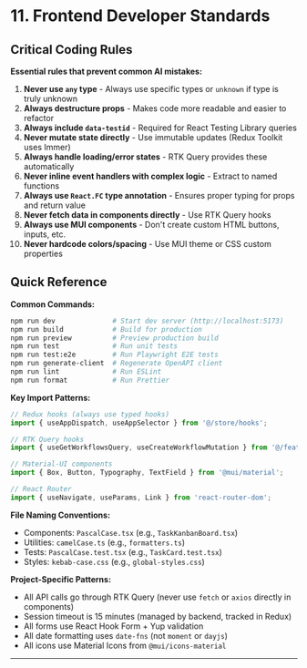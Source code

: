 # 11. Frontend Developer Standards

## Critical Coding Rules

**Essential rules that prevent common AI mistakes:**

1. **Never use `any` type** - Always use specific types or `unknown` if type is truly unknown
2. **Always destructure props** - Makes code more readable and easier to refactor
3. **Always include `data-testid`** - Required for React Testing Library queries
4. **Never mutate state directly** - Use immutable updates (Redux Toolkit uses Immer)
5. **Always handle loading/error states** - RTK Query provides these automatically
6. **Never inline event handlers with complex logic** - Extract to named functions
7. **Always use `React.FC` type annotation** - Ensures proper typing for props and return value
8. **Never fetch data in components directly** - Use RTK Query hooks
9. **Always use MUI components** - Don't create custom HTML buttons, inputs, etc.
10. **Never hardcode colors/spacing** - Use MUI theme or CSS custom properties

## Quick Reference

**Common Commands:**
```bash
npm run dev              # Start dev server (http://localhost:5173)
npm run build            # Build for production
npm run preview          # Preview production build
npm run test             # Run unit tests
npm run test:e2e         # Run Playwright E2E tests
npm run generate-client  # Regenerate OpenAPI client
npm run lint             # Run ESLint
npm run format           # Run Prettier
```

**Key Import Patterns:**
```typescript
// Redux hooks (always use typed hooks)
import { useAppDispatch, useAppSelector } from '@/store/hooks';

// RTK Query hooks
import { useGetWorkflowsQuery, useCreateWorkflowMutation } from '@/features/workflows/workflowsApi';

// Material-UI components
import { Box, Button, Typography, TextField } from '@mui/material';

// React Router
import { useNavigate, useParams, Link } from 'react-router-dom';
```

**File Naming Conventions:**
- Components: `PascalCase.tsx` (e.g., `TaskKanbanBoard.tsx`)
- Utilities: `camelCase.ts` (e.g., `formatters.ts`)
- Tests: `PascalCase.test.tsx` (e.g., `TaskCard.test.tsx`)
- Styles: `kebab-case.css` (e.g., `global-styles.css`)

**Project-Specific Patterns:**
- All API calls go through RTK Query (never use `fetch` or `axios` directly in components)
- Session timeout is 15 minutes (managed by backend, tracked in Redux)
- All forms use React Hook Form + Yup validation
- All date formatting uses `date-fns` (not `moment` or `dayjs`)
- All icons use Material Icons from `@mui/icons-material`

---
